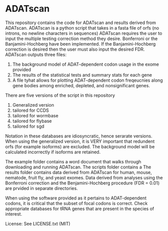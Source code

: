 # ADATscan
This repository contains the code for ADATscan and results derived from ADATscan. 
ADATscan is a python script that takes in a fasta file of orfs (no introns, no newline characters in sequences)
ADATscan requires the user to input the multiple testing correction method they desire. Bonferroni or the Banjamini-Hochberg have been implemented. If the Banjamini-Hochberg correction is desired then the user must also input the desired FDR.  
ADATscan outputs three files: 
1) The background model of ADAT-dependent codon usage in the exome provided
2) The results of the statistical tests and summary stats for each gene 
3) A file tyhat allows for plotting ADAT-dependent codon freqeucnies along gene bodies among enriched, depleted, and nonsignificant genes.
 
There are five versions of the script in this repository
1) Generalized version
2) tailored for CCDS
3) tailored for wormbase 
4) tailored for flybase 
5) tailored for sgd 

Notation in these databases are idiosyncratic, hence serarate versions. When using the generalized version, it is VERY important that redundent orfs (for example isoforms) are excluded. The background model will be calculated incorrectly if isoforms are retained. 

The example folder contains a word document that walks through downloading and running ADATscan.
The scripts folder contains a 
The results folder contains data derived from ADATscan for human, mouse, nematode, fruit fly, and yeast exomes. Data derived from analyses using the Bonferroni correction and the Benjamini-Hochberg procedure (FDR = 0.01) are prvided in separate directories. 

When using the software provided as it pertains to ADAT-dependent codons, it is critical that the subset of focal codons is correct. Check appropriate databases for tRNA genes that are present in the species of interest. 

License: See LICENSE.txt (MIT) 


